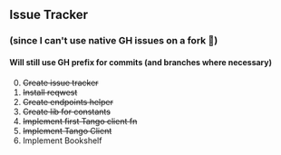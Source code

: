 ## Issue Tracker
### (since I can't use native GH issues on a fork 🙂)

#### Will still use GH prefix for commits (and branches where necessary)

0. ~~Create issue tracker~~
1. ~~Install reqwest~~
2. ~~Create endpoints helper~~
3. ~~Create lib for constants~~
4. ~~Implement first Tango client fn~~
5. ~~Implement Tango Client~~
6. Implement Bookshelf
